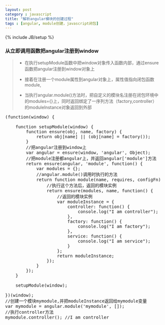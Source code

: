 ```yaml
---
layout: post
category : javascript
title: "解析angular模块的创建过程"
tags : [angular, module创建，javascript闭包]
---
```

{% include JB/setup %}


### 从立即调用函数把angular注册到window

>- 在执行setupModule函数中把window对象传入函数内部，通过ensure函数把angular注册到window对象上
>
>- 接着在注册一个module属性到angular对象上，属性值指向闭包函数module,
>
>- 当执行angular.module()方法时，把自定义的模块名注册在闭包环境中的modules={}上，同时返回绑定了一序列方法（factory,controller）的moduleInstance对象返回到外部

<pre>
(function(window) {

	function setupModule(window) {
		function ensure(obj, name, factory) {
			return obj[name] || (obj[name] = factory());
		}
		//把angular注册到window上
		var angular = ensure(window, 'angular', Object);
		//把module注册都angular上，并返回angular['module']方法
		return ensure(angular, 'module', function() {
			var modules = {};
			//angular.module()调用时执行的方法
			return function module(name, requires, configFn) {
				//执行这个方法后，返回的模块实例
				return ensure(modules, name, function() {
					//返回的模块实例
					var moduleInstance = {
						controller: function() {
							console.log("I am controller");
						},
						factory: function() {
							console.log("I am factory");
						},
						service: function() {
							console.log("I am service");
						}
					};
					return moduleInstance;
				});
			}
		});
	}

	setupModule(window);

})(window);
//创建一个模块mymodule,并把moduleInstance返回给mymodule变量
var mymodule = angular.module('mymodule', []);
//执行controller方法
mymodule.controller(); //I am controller
</pre>